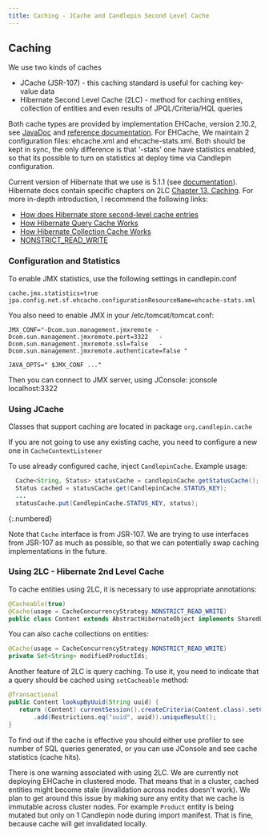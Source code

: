 ```yaml
---
title: Caching - JCache and Candlepin Second Level Cache
---
```

## Caching
We use two kinds of caches
  
 * JCache (JSR-107) - this caching standard is useful for caching key-value data
 * Hibernate Second Level Cache (2LC) - method for caching entities, collection of entities and even results of JPQL/Criteria/HQL queries

Both cache types are provided by implementation EHCache, version 2.10.2, see [JavaDoc](http://www.ehcache.org/apidocs/2.10.2/index.html) and [reference documentation](http://www.ehcache.org/generated/2.10.2/html/ehc-all/). For EHCache, We maintain 2 configuration files: ehcache.xml and ehcache-stats.xml. Both should be kept in sync, the only difference is that '-stats' one have statistics enabled, so that its possible to turn on statistics at deploy time via Candlepin configuration.

Current version of Hibernate that we use is 5.1.1 (see [documentation](http://hibernate.org/orm/documentation/5.1/)). Hibernate docs contain specific chapters on 2LC [Chapter 13, Caching](http://docs.jboss.org/hibernate/orm/5.1/userguide/html_single/Hibernate_User_Guide.html#caching). For more in-depth introduction, I recommend the following links:

 * [How does Hibernate store second-level cache entries](https://vladmihalcea.com/2015/04/09/how-does-hibernate-store-second-level-cache-entries/) 
 * [How Hibernate Query Cache Works](https://vladmihalcea.com/2015/06/08/how-does-hibernate-query-cache-work/)
 * [How Hibernate Collection Cache Works](https://vladmihalcea.com/2015/05/11/how-does-hibernate-collection-cache-work/)
 * [NONSTRICT\_READ\_WRITE](https://vladmihalcea.com/2015/05/18/how-does-hibernate-nonstrict_read_write-cacheconcurrencystrategy-work/)

### Configuration and Statistics
To enable JMX statistics, use the following settings in candlepin.conf

```
cache.jmx.statistics=true
jpa.config.net.sf.ehcache.configurationResourceName=ehcache-stats.xml
```

You also need to enable JMX in your /etc/tomcat/tomcat.conf:

```
JMX_CONF="-Dcom.sun.management.jmxremote -Dcom.sun.management.jmxremote.port=3322   -Dcom.sun.management.jmxremote.ssl=false   -Dcom.sun.management.jmxremote.authenticate=false "

JAVA_OPTS=" $JMX_CONF ..."
```

Then you can connect to JMX server, using JConsole:  jconsole localhost:3322 

### Using JCache
Classes that support caching are located in package `org.candlepin.cache`

If you are not going to use any existing cache, you need to configure a new one in `CacheContextListener`

To use already configured cache, inject `CandlepinCache`. Example usage:

```java
  Cache<String, Status> statusCache = candlepinCache.getStatusCache();
  Status cached = statusCache.get(CandlepinCache.STATUS_KEY);
  ...
  statusCache.put(CandlepinCache.STATUS_KEY, status);
```
{:.numbered}

Note that `Cache` interface is from JSR-107. We are trying to use interfaces from JSR-107 as much as possible, so that we can potentially swap caching implementations in the future.

### Using 2LC - Hibernate 2nd Level Cache
To cache entities using 2LC, it is necessary to use appropriate annotations: 

```java
@Cacheable(true)
@Cache(usage = CacheConcurrencyStrategy.NONSTRICT_READ_WRITE)
public class Content extends AbstractHibernateObject implements SharedEntity, Cloneable {
```

You can also cache collections on entities:

```java
@Cache(usage = CacheConcurrencyStrategy.NONSTRICT_READ_WRITE)
private Set<String> modifiedProductIds;
```

Another feature of 2LC is query caching. To use it, you need to indicate that a query should be cached using `setCacheable` method:

```java
@Transactional
public Content lookupByUuid(String uuid) {
   return (Content) currentSession().createCriteria(Content.class).setCacheable(true)
       .add(Restrictions.eq("uuid", uuid)).uniqueResult();
}
```

To find out if the cache is effective you should either use profiler to see number of SQL queries generated, or you can use JConsole and see cache statistics (cache hits).

There is one warning associated with using 2LC. We are currently not deploying EHCache in clustered mode. That means that in a cluster, cached entities might become stale (invalidation across nodes doesn't work). We plan to get around this issue by making sure any entity that we cache is immutable across cluster nodes. For example `Product` entity is being mutated but only on 1 Candlepin node during import manifest. That is fine, because cache will get invalidated locally.
